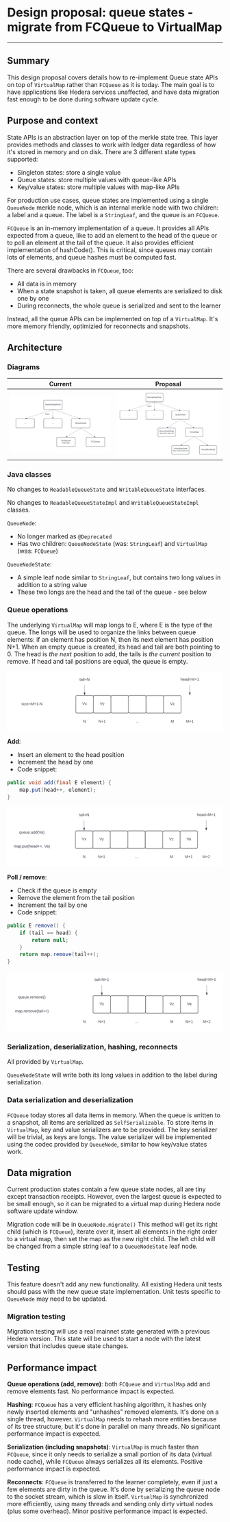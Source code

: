# Design proposal: queue states - migrate from FCQueue to VirtualMap

---

## Summary

This design proposal covers details how to re-implement Queue state APIs on top of `VirtualMap`
rather than `FCQueue` as it is today. The main goal is to have applications like Hedera services
unaffected, and have data migration fast enough to be done during software update cycle.

## Purpose and context

State APIs is an abstraction layer on top of the merkle state tree. This layer provides methods
and classes to work with ledger data regardless of how it's stored in memory and on disk. There
are 3 different state types supported:

* Singleton states: store a single value
* Queue states: store multiple values with queue-like APIs
* Key/value states: store multiple values with map-like APIs

For production use cases, queue states are implemented using a single `QueueNode` merkle node, which
is an internal merkle node with two children: a label and a queue. The label is a `StringLeaf`, and
the queue is an `FCQueue`.

`FCQueue` is an in-memory implementation of a queue. It provides all APIs expected from a queue,
like to add an element to the head of the queue or to poll an element at the tail of the queue. It
also provides efficient implementation of hashCode(). This is critical, since queues may contain
lots of elements, and queue hashes must be computed fast.

There are several drawbacks in `FCQueue`, too:

* All data is in memory
* When a state snapshot is taken, all queue elements are serialized to disk one by one
* During reconnects, the whole queue is serialized and sent to the learner

Instead, all the queue APIs can be implemented on top of a `VirtualMap`. It's more memory friendly,
optimizied for reconnects and snapshots.

## Architecture

### Diagrams

|              Current              |                Proposal                |
|-----------------------------------|----------------------------------------|
| ![Current](architecture-0.54.svg) | ![Proposal](architecture-proposal.svg) |

### Java classes

No changes to `ReadableQueueState` and `WritableQueueState` interfaces.

No changes to `ReadableQueueStateImpl` and `WritableQueueStateImpl` classes.

`QueueNode`:

* No longer marked as `@Deprecated`
* Has two children: `QueueNodeState` (was: `StringLeaf`) and `VirtualMap` (was: `FCQueue`)

`QueueNodeState`:

* A simple leaf node similar to `StringLeaf`, but contains two long values in addition to
  a string value
* These two longs are the head and the tail of the queue - see below

### Queue operations

The underlying `VirtualMap` will map longs to E, where E is the type of the queue. The longs
will be used to organize the links between queue elements: if an element has position N, then
its next element has position N+1. When an empty queue is created, its head and tail are both
pointing to 0. The head is _the next_ position to add, the tails is _the current_ position to
remove. If head and tail positions are equal, the queue is empty.

![Map keys](map-keys.svg)

**Add**:

* Insert an element to the head position
* Increment the head by one
* Code snippet:

```java
public void add(final E element) {
    map.put(head++, element);
}
```

![Add to the queue](queue-add.svg)

**Poll / remove**:

* Check if the queue is empty
* Remove the element from the tail position
* Increment the tail by one
* Code snippet:

```java
public E remove() {
    if (tail == head) {
        return null;
    }
    return map.remove(tail++);
}
```

![Remove from the queue](queue-remove.svg)

### Serialization, deserialization, hashing, reconnects

All provided by `VirtualMap`.

`QueueNodeState` will write both its long values in addition to the label during serialization.

### Data serialization and deserialization

`FCQueue` today stores all data items in memory. When the queue is written to a snapshot, all
items are serialized as `SelfSerializable`. To store items in `VirtualMap`, key and value
serializers are to be provided. The key serializer will be trivial, as keys are longs. The value
serializer will be implemented using the codec provided by `QueueNode`, similar to how key/value
states work.

## Data migration

Current production states contain a few queue state nodes, all are tiny except transaction
receipts. However, even the largest queue is expected to be small enough, so it can be migrated
to a virtual map during Hedera node software update window.

Migration code will be in `QueueNode.migrate()` This method will get its right child (which is
`FCQueue`), iterate over it, insert all elements in the right order to a virtual map, then set
the map as the new right child. The left child will be changed from a simple string leaf to a
`QueueNodeState` leaf node.

## Testing

This feature doesn't add any new functionality. All existing Hedera unit tests should pass with
the new queue state implementation. Unit tests specific to `QueueNode` may need to be updated.

### Migration testing

Migration testing will use a real mainnet state generated with a previous Hedera version. This
state will be used to start a node with the latest version that includes queue state changes.

## Performance impact

**Queue operations (add, remove)**: both `FCQueue` and `VirtualMap` add and remove elements fast.
No performance impact is expected.

**Hashing**: `FCQueue` has a very efficient hashing algorithm, it hashes only newly inserted
elements and "unhashes" removed elements. It's done on a single thread, however. `VirtualMap`
needs to rehash more entities because of its tree structure, but it's done in parallel on
many threads. No significant performance impact is expected.

**Serialization (including snapshots)**: `VirtualMap` is much faster than `FCQueue`, since it
only needs to serialize a small portion of its data (virtual node cache), while `FCQueue`
always serializes all its elements. Positive performance impact is expected.

**Reconnects**: `FCQueue` is transferred to the learner completely, even if just a few elements
are dirty in the queue. It's done by serializing the queue node to the socket stream, which
is slow in itself. `VirtualMap` is synchronized more efficiently, using many threads and
sending only dirty virtual nodes (plus some overhead). Minor positive performance impact is
expected.
